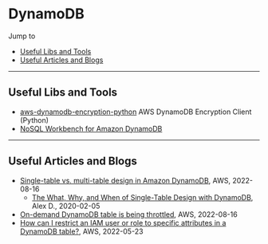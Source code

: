# DynamoDB

Jump to
- [Useful Libs and Tools](#useful-libs-and-tools)
- [Useful Articles and Blogs](#useful-articles-and-blogs)


---
## Useful Libs and Tools

- [aws-dynamodb-encryption-python](https://github.com/aws/aws-dynamodb-encryption-python) AWS DynamoDB Encryption Client (Python)
- [NoSQL Workbench for Amazon DynamoDB](https://docs.aws.amazon.com/amazondynamodb/latest/developerguide/workbench.html)


---
## Useful Articles and Blogs

- [Single-table vs. multi-table design in Amazon DynamoDB](https://aws.amazon.com/blogs/database/single-table-vs-multi-table-design-in-amazon-dynamodb/), AWS, 2022-08-16
    - [The What, Why, and When of Single-Table Design with DynamoDB](https://www.alexdebrie.com/posts/dynamodb-single-table/), Alex D., 2020-02-05
- [On-demand DynamoDB table is being throttled](https://aws.amazon.com/premiumsupport/knowledge-center/on-demand-table-throttling-dynamodb/), AWS, 2022-08-16
- [How can I restrict an IAM user or role to specific attributes in a DynamoDB table?](https://aws.amazon.com/premiumsupport/knowledge-center/dynamodb-table-restrict-attributes/), AWS, 2022-05-23
